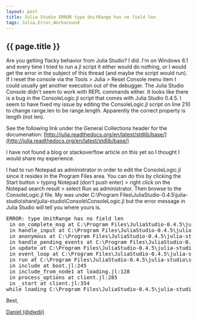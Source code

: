```yaml
---
layout: post
title: Julia Studio ERROR type UnitRange has no field len
tags: Julia,Error,Workaround
---
```

{{ page.title }}
----------------
Are you getting flacky behavior from Julia Studio? I did. I'm on Windows 8.1 and every time I tried to run a jl script it either would do nothing, 
or I would get the error in the subject of this thread (and maybe the script would run). If I reset the console via the Tools &gt; Julia &gt; Reset Console menu item
I could usually get another execution out of the debugger. The Julia Studio Console didn't seem to work with REPL commands either. It looks 
like there is a bug in the ConsoleLogic.jl script that comes with Julia Studio 0.4.5. I seem to have fixed my issue by editing the ConsoleLogic.jl 
script on line 210 to change range.len to be range.length. Apparently the correct property is length (not len).

See the following link under the General Collections header for the documenation: [http://julia.readthedocs.org/en/latest/stdlib/base/](http://julia.readthedocs.org/en/latest/stdlib/base/)

I have not found a blog or stackoverflow article on this yet so I thought I would share my experience.

I had to run Notepad as administrator in order to edit the ConsoleLogic.jl since it resides in the Program Files area. You can do this by clicking 
the Start button &gt; typing Notepad (don't push enter) &gt; right click on the Notepad search result &gt; select Run as administrator. Then browse to the ConsoleLogic.jl file. 
My was under C:\Program Files\JuliaStudio-0.4.5\julia-studio\share\julia-studio\Console\ConsoleLogic.jl but the error message in Julia Studio will tell you where yours is.

<pre>
ERROR: type UnitRange has no field len 
 in on_complete_msg at C:\Program Files\JuliaStudio-0.4.5\julia-studio\share\julia-studio\Console\ConsoleLogic.jl:210
 in handle_input at C:\Program Files\JuliaStudio-0.4.5\julia-studio\share\julia-studio\Console\ConsoleLogic.jl:229
 in anonymous at C:\Program Files\JuliaStudio-0.4.5\julia-studio\share\julia-studio\Console\ConsoleLogic.jl:246
 in handle_pending_events at C:\Program Files\JuliaStudio-0.4.5\julia-studio\share\julia-studio\juliet\src\modules/event/event.jl:84
 in update at C:\Program Files\JuliaStudio-0.4.5\julia-studio\share\julia-studio\juliet\src\modules/event/event.jl:59
 in event_loop at C:\Program Files\JuliaStudio-0.4.5\julia-studio\share\julia-studio\juliet\src\modules/event/event.jl:72
 in run at C:\Program Files\JuliaStudio-0.4.5\julia-studio\share\julia-studio\juliet\src\juliet-engine.jl:48
 in include at boot.jl:245
 in include_from_node1 at loading.jl:128
 in process_options at client.jl:285
 in _start at client.jl:354
while loading C:\Program Files\JuliaStudio-0.4.5\julia-studio\share\julia-studio\Console\Console.jl, in expression starting on line 21
</pre>

Best,

[Daniel (@dwdii)](http://twitter.com/dwdii)
